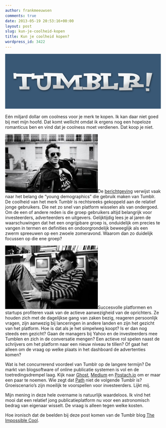 ```yaml
---
author: frankmeeuwsen
comments: true
date: 2013-05-19 20:53:16+00:00
layout: post
slug: kun-je-coolheid-kopen
title: Kun je coolheid kopen?
wordpress_id: 3422
---
```


![m53oI9D](../images/uploadimages/m53oI9D-550x193.png)

Eén miljard dollar om coolness voor je merk te kopen. Ik kan daar niet goed bij met mijn hoofd. Dat komt wellicht omdat ik ergens nog een hopeloze romanticus ben en vind dat je coolness moet verdienen. Dat koop je niet.

[![tumblr_mm15izu4dl1qzooxpo1_500](../images/uploadimages/tumblr_mm15izu4dl1qzooxpo1_500-300x190.jpg)](../images/uploadimages/tumblr_mm15izu4dl1qzooxpo1_500.jpg)De [berichtgeving](http://allthingsd.com/20130519/yahoo-tumblrs-for-cool-board-approves-1-1-billion-deal/?mod=atd_homepage_carousel) verwijst vaak naar het belang de “young demographics” die gebruik maken van Tumblr. De coolheid van het merk Tumblr is rechtsreeks gekoppeld aan de relatief jonge gebruikers. Die net zo snel van platform wisselen als van ondergoed. Om de een of andere reden is die groep gebruikers altijd belangrijk voor investeerders, adverteerders en uitgevers. Gelijktijdig lees je al jaren de waarschuwingen dat het een ongrijpbare groep is, onduidelijk om precies te vangen in termen en definities en ondoorgrondelijk beweeglijk als een zwerm spreeuwen op een zwoele zomeravond. Waarom dan zo duidelijk focussen op die ene groep?

[![tumblr_mi8d43z7zL1qzooxpo1_500](../images/uploadimages/tumblr_mi8d43z7zL1qzooxpo1_500-300x205.jpg)](../images/uploadimages/tumblr_mi8d43z7zL1qzooxpo1_500.jpg)Succesvolle platformen en startups profiteren vaak van de actieve aanwezigheid van de oprichters. Ze houden zich met de dagelijkse gang van zaken bezig, reageren persoonlijk vragen, zijn aanwezig bij lanceringen in andere landen en zijn het gezicht van het platform. Hoe is dat als je het simpelweg koopt? Is er dan nog steeds een gezicht? Gaan de managers bij Yahoo en de investeerders mee Tumblen en zich in de conversatie mengen? Een actieve rol spelen naast de schrijvers om het platform naar een nieuw niveau te tillen? Of gaat het alleen om de vraag op welke plaats in het dashboard de advertenties komen?

Wat is het concurrerend voordeel van Tumblr op de langere termijn? De markt van blogsoftware of online publicatie systemen is vol en de toetredingsdrempel laag. Kijk naar [Ghost](/ghost-exclusief-een-bloggingplatform/), [Medium](http://medium.com) en [Postach.io](http://Postach.io) om er maar een paar te noemen. Wie zegt dat [Path](http://incredibleadventure.nl/2013/01/is-path-nog-steeds-mijn-twitter/) niet de volgende Tumblr is? Groeiscenario’s zijn moeilijk te voorspellen voor investeerders. Lijkt mij.

Mijn mening in deze hele overname is natuurlijk waardeloos. Ik vind het mooi dat een relatief jong publicatieplatform nu voor een astronomisch bedrag van eigenaar wisselt. De vraag is alleen tegen welke kosten.

Hoe ironisch dat de beelden bij deze post komen van de Tumblr blog [The Impossible Cool](http://theimpossiblecool.tumblr.com).

